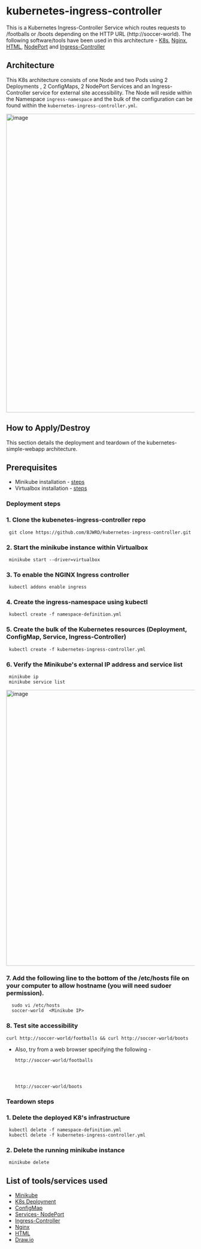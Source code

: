 # kubernetes-ingress-controller
This is a Kubernetes Ingress-Controller Service which routes requests to /footballs or /boots depending on the HTTP URL (http://soccer-world). The following software/tools have been used in this architecture - [K8s](https://kubernetes.io/), [Nginx](https://docs.nginx.com/), [HTML](https://www.w3schools.com/html), [NodePort](https://kubernetes.io/docs/concepts/services-networking/service/) and [Ingress-Controller](https://kubernetes.io/docs/concepts/services-networking/ingress-controllers/)

## Architecture
This K8s architecture consists of one Node and two Pods using 2 Deployments , 2 ConfigMaps, 2 NodePort Services and an Ingress-Controller service for external site accessibility. The Node will reside within the Namespace `ingress-namespace` and the bulk of the configuration can be found within the `kubernetes-ingress-controller.yml`.

<img width="799" alt="image" src="https://user-images.githubusercontent.com/83971386/193860312-a5b79d82-d7b0-4124-94aa-8ae07e984620.png">

## How to Apply/Destroy
This section details the deployment and teardown of the kubernetes-simple-webapp architecture. 

## Prerequisites
* Minikube installation - [steps](https://minikube.sigs.k8s.io/docs/start/)
* Virtualbox installation - [steps](https://www.virtualbox.org/wiki/Downloads)

### Deployment steps

###	1. Clone the kubenetes-ingress-controller repo
     git clone https://github.com/BJWRD/kubernetes-ingress-controller.git

### 2. Start the minikube instance within Virtualbox
     minikube start --driver=virtualbox
     
### 3. To enable the NGINX Ingress controller
     kubectl addons enable ingress

### 4. Create the ingress-namespace using kubectl
     kubectl create -f namespace-definition.yml

### 5. Create the bulk of the Kubernetes resources (Deployment, ConfigMap, Service, Ingress-Controller)
     kubectl create -f kubernetes-ingress-controller.yml 
     
### 6. Verify the Minikube's external IP address and service list
     minikube ip
     minikube service list
<img width="738" alt="image" src="https://user-images.githubusercontent.com/83971386/193860482-5e5ca6f5-f8b8-42a7-b42c-561d1c2f49db.png">

### 7. Add the following line to the bottom of the /etc/hosts file on your computer to allow hostname (you will need sudoer permission).
      sudo vi /etc/hosts
      soccer-world  <Minikube IP>

### 8. Test site accessibility

    curl http://soccer-world/footballs && curl http://soccer-world/boots
    
- Also, try from a web browser specifying the following -

      http://soccer-world/footballs
      
      
      
      
      http://soccer-world/boots
      

### Teardown steps

### 1. Delete the deployed K8's infrastructure
     kubectl delete -f namespace-definition.yml
     kubectl delete -f kubernetes-ingress-controller.yml
    
### 2.  Delete the running minikube instance
     minikube delete

## List of tools/services used
* [Minikube](https://minikube.sigs.k8s.io/docs/)
* [K8s Deployment](https://kubernetes.io/docs/concepts/workloads/controllers/deployment/)
* [ConfigMap](https://kubernetes.io/docs/concepts/configuration/configmap/)
* [Services- NodePort](https://kubernetes.io/docs/concepts/services-networking/service/)
* [Ingress-Controller](https://kubernetes.io/docs/concepts/services-networking/ingress-controllers/)
* [Nginx](https://docs.nginx.com/)
* [HTML](https://www.w3schools.com/html/)
* [Draw.io](https://www.draw.io/index.html)
